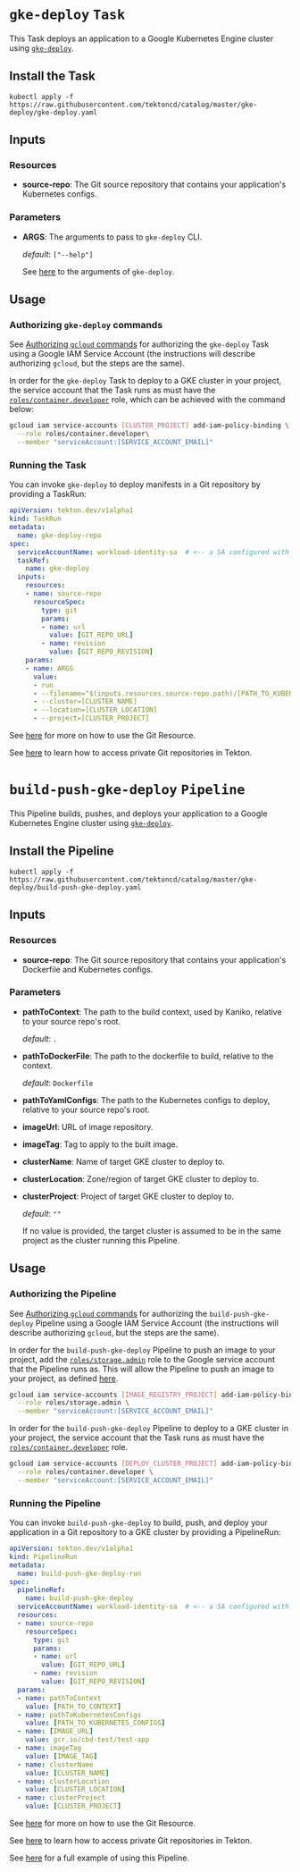 # `gke-deploy` `Task`

This Task deploys an application to a Google Kubernetes Engine cluster using [`gke-deploy`](https://github.com/GoogleCloudPlatform/cloud-builders/tree/master/gke-deploy).

## Install the Task

```
kubectl apply -f https://raw.githubusercontent.com/tektoncd/catalog/master/gke-deploy/gke-deploy.yaml
```

## Inputs

### Resources

* **source-repo**: The Git source repository that contains your application's Kubernetes configs.

### Parameters

* **ARGS**: The arguments to pass to `gke-deploy` CLI.

  _default_: `["--help"]`

  See [here](https://github.com/GoogleCloudPlatform/cloud-builders/tree/master/gke-deploy#usage)
  to the arguments of `gke-deploy`.

## Usage

### Authorizing `gke-deploy` commands

See [Authorizing `gcloud`
commands](../gcloud/README.md#authorizing-gcloud-commands) for authorizing the
`gke-deploy` Task using a Google IAM Service Account (the instructions will
describe authorizing `gcloud`, but the steps are the same).

In order for the `gke-deploy` Task to deploy to a GKE cluster in your project,
the service account that the Task runs as must have the
[`roles/container.developer`](https://cloud.google.com/iam/docs/understanding-roles#kubernetes-engine-roles) role, which can be achieved with the command below:

```bash
gcloud iam service-accounts [CLUSTER_PROJECT] add-iam-policy-binding \
  --role roles/container.developer\
  --member "serviceAccount:[SERVICE_ACCOUNT_EMAIL]"
```

### Running the Task

You can invoke `gke-deploy` to deploy manifests in a Git repository by
providing a TaskRun:

```yaml
apiVersion: tekton.dev/v1alpha1
kind: TaskRun
metadata:
  name: gke-deploy-repo
spec:
  serviceAccountName: workload-identity-sa  # <-- a SA configured with Workload Identity
  taskRef:
    name: gke-deploy
  inputs:
    resources:
    - name: source-repo
      resourceSpec:
        type: git
        params:
        - name: url
          value: [GIT_REPO_URL]
        - name: revision
          value: [GIT_REPO_REVISION]
    params:
    - name: ARGS
      value:
      - run
      - --filename="$(inputs.resources.source-repo.path)/[PATH_TO_KUBERNETES_CONFIGS]"
      - --cluster=[CLUSTER_NAME]
      - --location=[CLUSTER_LOCATION]
      - --project=[CLUSTER_PROJECT]
```

See
[here](https://github.com/tektoncd/pipeline/blob/master/docs/resources.md#git-resource)
for more on how to use the Git Resource.

See
[here](https://github.com/tektoncd/pipeline/blob/master/docs/auth.md#ssh-authentication-git)
to learn how to access private Git repositories in Tekton.


# `build-push-gke-deploy` `Pipeline`

This Pipeline builds, pushes, and deploys your application to a Google Kubernetes Engine cluster using [`gke-deploy`](https://github.com/GoogleCloudPlatform/cloud-builders/tree/master/gke-deploy).

## Install the Pipeline

```
kubectl apply -f https://raw.githubusercontent.com/tektoncd/catalog/master/gke-deploy/build-push-gke-deploy.yaml
```

## Inputs

### Resources

* **source-repo**: The Git source repository that contains your application's Dockerfile and Kubernetes configs.

### Parameters

* **pathToContext**: The path to the build context, used by Kaniko, relative to your source repo's root.

  _default_: `.`

* **pathToDockerFile**: The path to the dockerfile to build, relative to the context.

  _default_: `Dockerfile`

* **pathToYamlConfigs**: The path to the Kubernetes configs to deploy, relative to your source repo's root.

* **imageUrl**: URL of image repository.

* **imageTag**: Tag to apply to the built image.

* **clusterName**: Name of target GKE cluster to deploy to.

* **clusterLocation**: Zone/region of target GKE cluster to deploy to.

* **clusterProject**: Project of target GKE cluster to deploy to.

  _default_: `""`

  If no value is provided, the target cluster is assumed to be in the same project as the cluster running this Pipeline.

## Usage

### Authorizing the Pipeline

See [Authorizing `gcloud`
commands](../gcloud/README.md#authorizing-gcloud-commands) for authorizing the
`build-push-gke-deploy` Pipeline using a Google IAM Service Account (the instructions will
describe authorizing `gcloud`, but the steps are the same).

In order for the `build-push-gke-deploy` Pipeline to push an image to your project, add the [`roles/storage.admin`](https://cloud.google.com/iam/docs/understanding-roles#storage-roles) role to the Google service account that the Pipeline runs as. This will allow the Pipeline to push an image to your project, as defined [here](https://cloud.google.com/container-registry/docs/access-control).

```bash
gcloud iam service-accounts [IMAGE_REGISTRY_PROJECT] add-iam-policy-binding \
  --role roles/storage.admin \
  --member "serviceAccount:[SERVICE_ACCOUNT_EMAIL]"
```

In order for the `build-push-gke-deploy` Pipeline to deploy to a GKE cluster in your project,
the service account that the Task runs as must have the
[`roles/container.developer`](https://cloud.google.com/iam/docs/understanding-roles#kubernetes-engine-roles) role.

```bash
gcloud iam service-accounts [DEPLOY_CLUSTER_PROJECT] add-iam-policy-binding \
  --role roles/container.developer \
  --member "serviceAccount:[SERVICE_ACCOUNT_EMAIL]"
```

### Running the Pipeline

You can invoke `build-push-gke-deploy` to build, push, and deploy your application in a Git repository to a GKE cluster by providing a PipelineRun:

```yaml
apiVersion: tekton.dev/v1alpha1
kind: PipelineRun
metadata:
  name: build-push-gke-deploy-run
spec:
  pipelineRef:
    name: build-push-gke-deploy
  serviceAccountName: workload-identity-sa  # <-- a SA configured with Workload Identity
  resources:
  - name: source-repo
    resourceSpec:
      type: git
      params:
      - name: url
        value: [GIT_REPO_URL]
      - name: revision
        value: [GIT_REPO_REVISION]
  params:
  - name: pathToContext
    value: [PATH_TO_CONTEXT]
  - name: pathToKubernetesConfigs
    value: [PATH_TO_KUBERNETES_CONFIGS]
  - name: [IMAGE_URL]
    value: gcr.io/cbd-test/test-app
  - name: imageTag
    value: [IMAGE_TAG]
  - name: clusterName
    value: [CLUSTER_NAME]
  - name: clusterLocation
    value: [CLUSTER_LOCATION]
  - name: clusterProject
    value: [CLUSTER_PROJECT]
```

See
[here](https://github.com/tektoncd/pipeline/blob/master/docs/resources.md#git-resource)
for more on how to use the Git Resource.

See
[here](https://github.com/tektoncd/pipeline/blob/master/docs/auth.md#ssh-authentication-git)
to learn how to access private Git repositories in Tekton.

See
[here](build-push-gke-deploy-example.md) for a full example of using this Pipeline.
